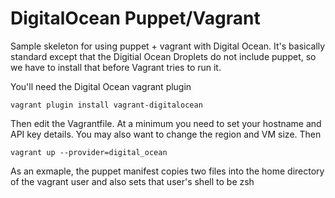 DigitalOcean Puppet/Vagrant
===========================

Sample skeleton for using puppet + vagrant with Digital Ocean. It's basically standard
except that the Digitial Ocean Droplets do not include puppet, so we have to install
that before Vagrant tries to run it.

You'll need the Digital Ocean vagrant plugin

```
vagrant plugin install vagrant-digitalocean
```

Then edit the Vagrantfile. At a minimum you need to set your hostname and API key details.
You may also want to change the region and VM size. Then

```
vagrant up --provider=digital_ocean
````

As an exmaple, the puppet manifest copies two files into the home directory of the
vagrant user and also sets that user's shell to be zsh
